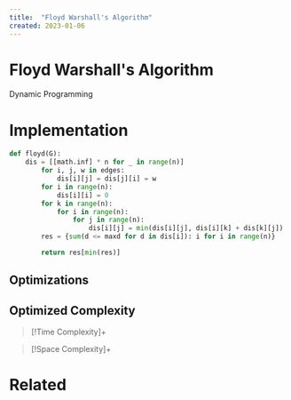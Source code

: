 ```yaml
---
title:  "Floyd Warshall's Algorithm"
created: 2023-01-06
---
```





# Floyd Warshall's Algorithm
Dynamic Programming
# Implementation

```python
def floyd(G):
    dis = [[math.inf] * n for _ in range(n)]
        for i, j, w in edges:
            dis[i][j] = dis[j][i] = w
        for i in range(n):
            dis[i][i] = 0
        for k in range(n):
            for i in range(n):
                for j in range(n):
                    dis[i][j] = min(dis[i][j], dis[i][k] + dis[k][j])
        res = {sum(d <= maxd for d in dis[i]): i for i in range(n)}

        return res[min(res)]
```

## Optimizations

## Optimized Complexity

>[!Time Complexity]+

>[!Space Complexity]+



# Related
